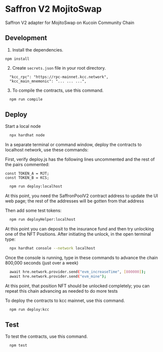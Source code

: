 # Saffron V2 MojitoSwap

Saffron V2 adapter for MojitoSwap on Kucoin Community Chain

## Development

1. Install the dependencies.

```
npm install
```

2. Create `secrets.json` file in your root directory.

```
  "kcc_rpc": "https://rpc-mainnet.kcc.network",
  "kcc_main_mnemonic": "... ... ...",
```

3. To compile the contracts, use this command.

```bash
  npm run compile
```

## Deploy

Start a local node

```bash
  npx hardhat node
```

In a separate terminal or command window, deploy the contracts to localhost network, use these commands:

First, verify deploy.js has the following lines uncommented and the rest of the pairs commented:

```
const TOKEN_A = MJT;
const TOKEN_B = KCS;
```

```bash
  npm run deploy:localhost
```

At this point, you need the SaffronPoolV2 contract address to update the UI web page; the rest of the addresses will be gotten from that address

Then add some test tokens:

```bash
  npm run deployHelper:localhost
```

At this point you can deposit to the insurance fund and then try unlocking one of the NFT Positions.
After initiating the unlock, in the open terminal type:

```bash
  npx hardhat console --network localhost
```

Once the console is running, type in these commands to advance the chain 800,000 seconds (just over a week)

```bash
  await hre.network.provider.send("evm_increaseTime", [800000]);
  await hre.network.provider.send("evm_mine");
```

At this point, that position NFT should be unlocked completely; you can repeat this chain advancing as needed to do more tests

To deploy the contracts to kcc mainnet, use this command.

```bash
  npm run deploy:kcc
```

## Test

To test the contracts, use this command.

```bash
  npm test
```


